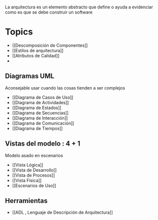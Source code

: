 La arquitectura es un elemento abstracto que define o ayuda a evidenciar como es que se debe construir un software
# Topics
* [[Descomposición de Componentes]]
* [[Estilos de arquitectura]]
* [[Atributos de Calidad]]
* 

## Diagramas UML
Aconsejable usar cuando las cosas tienden a ser complejos

* [[Diagrama de Casos de Uso]]
* [[Diagrama de Actividades]]
* [[Diagrama de Estados]]
* [[Diagrama de Secuencias]]
* [[Diagrama de Interacción]]
* [[Diagrama de Comunicación]]
* [[Diagrama de Tiempos]] 

## Vistas del modelo : 4 + 1
Modelo asado en escenarios
* [[Vista Lógica]]
* [[Vista de Desarrollo]]
* [[Vista de Procesos]]
* [[Vista Física]]
* [[Escenarios de Uso]]
## Herramientas
* [[ADL , Lenguaje de Descripción de Arquitectura]]